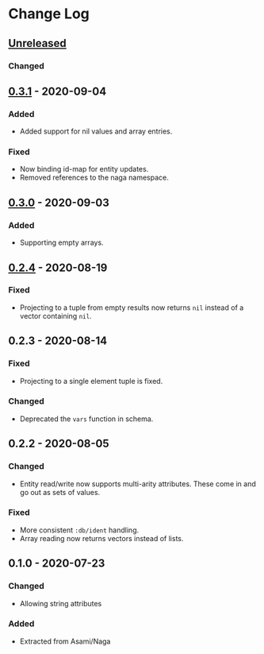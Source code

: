 # Change Log

## [Unreleased]
### Changed


## [0.3.1] - 2020-09-04
### Added
- Added support for nil values and array entries.

### Fixed
- Now binding id-map for entity updates.
- Removed references to the naga namespace.


## [0.3.0] - 2020-09-03
### Added
- Supporting empty arrays.


## [0.2.4] - 2020-08-19
### Fixed
- Projecting to a tuple from empty results now returns `nil` instead of a vector containing `nil`.


## 0.2.3 - 2020-08-14
### Fixed
- Projecting to a single element tuple is fixed.

### Changed
- Deprecated the `vars` function in schema.

## 0.2.2 - 2020-08-05
### Changed
- Entity read/write now supports multi-arity attributes. These come in and go out as sets of values.

### Fixed
- More consistent `:db/ident` handling.
- Array reading now returns vectors instead of lists.

## 0.1.0 - 2020-07-23
### Changed
- Allowing string attributes

### Added
- Extracted from Asami/Naga

[Unreleased]: https://github.com/threatgrid/zuko/compare/0.3.1...HEAD
[0.3.1]: https://github.com/threatgrid/zuko/compare/0.3.0...0.3.1
[0.3.0]: https://github.com/threatgrid/zuko/compare/0.2.4...0.3.0
[0.2.4]: https://github.com/threatgrid/zuko/compare/0.2.3...0.2.4
